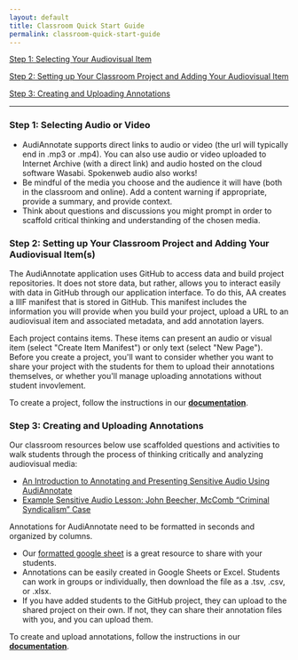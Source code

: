 ```yaml
---
layout: default
title: Classroom Quick Start Guide
permalink: classroom-quick-start-guide
---
```

<!-- Add an essay or interpretive material below this line,
using HTML or markdown.  Do not modify this file above this line -->

[Step 1: Selecting Your Audiovisual Item](#one)

[Step 2: Setting up Your Classroom Project and Adding Your Audiovisual Item](#two)  

[Step 3: Creating and Uploading Annotations](#three)  

---

### **Step 1: Selecting Audio or Video**<a name="one"></a>
- AudiAnnotate supports direct links to audio or video (the url will typically end in .mp3 or .mp4). You can also use audio or video uploaded to Internet Archive (with a direct link) and audio hosted on the cloud software Wasabi. Spokenweb audio also works!
- Be mindful of the media you choose and the audience it will have (both in the classroom and online). Add a content warning if appropriate, provide a summary, and provide context.
- Think about questions and discussions you might prompt in order to scaffold critical thinking and understanding of the chosen media.


### **Step 2: Setting up Your Classroom Project and Adding Your Audiovisual Item(s)**<a name="two"></a>

The AudiAnnotate application uses GitHub to access data and build project repositories. It does not store data, but rather, allows you to interact easily with data in GitHub through our application interface. To do this, AA creates a IIIF manifest that is stored in GitHub. This manifest includes the information you will provide when you build your project, upload a URL to an audiovisual item and associated metadata, and add annotation layers. 

Each project contains items. These items can present an audio or visual item (select "Create Item Manifest") or only text (select "New Page"). Before you create a project, you'll want to consider whether you want to share your project with the students for them to upload their annotations themselves, or whether you'll manage uploading annotations without student invovlement.

To create a project, follow the instructions in our **[documentation](https://hipstas.github.io/AudiAnnotate/documentation.html)**.
 
### **Step 3: Creating and Uploading Annotations**<a name="three"></a>

Our classroom resources below use scaffolded questions and activities to walk students through the process of thinking critically and analyzing audiovisual media: 
- [An Introduction to Annotating and Presenting Sensitive Audio Using AudiAnnotate](https://bethanycayeradcliff.github.io/sensitive-audio-lesson/)
- [Example Sensitive Audio Lesson: John Beecher, McComb “Criminal Syndicalism” Case](https://kywark.github.io/example-sensitive-audio-lesson-syndicalism/)

Annotations for AudiAnnotate need to be formatted in seconds and organized by columns.
 - Our [formatted google sheet](https://docs.google.com/spreadsheets/d/1ImjhjLD1g-lQulJX3UJe4Y91z04EOriYCqiN1rz9gnw/copy?usp=sharing) is a great resource to share with your students.
 - Annotations can be easily created in Google Sheets or Excel. Students can work in groups or individually, then download the file as a .tsv, .csv, or .xlsx. 
 - If you have added students to the GitHub project, they can upload to the shared project on their own. If not, they can share their annotation files with you, and you can upload them. 

To create and upload annotations, follow the instructions in our **[documentation](https://hipstas.github.io/AudiAnnotate/documentation.html)**.

 
